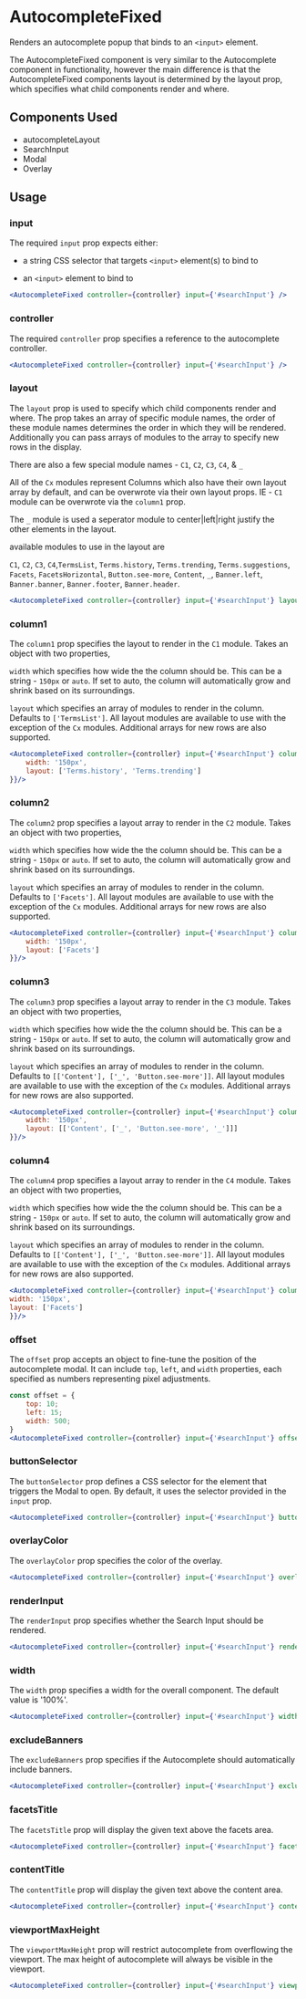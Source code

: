 # AutocompleteFixed

Renders an autocomplete popup that binds to an `<input>` element.

The AutocompleteFixed component is very similar to the Autocomplete component in functionality, however the main difference is that the AutocompleteFixed components layout is determined by the layout prop, which specifies what child components render and where.

## Components Used
- autocompleteLayout
- SearchInput
- Modal
- Overlay

## Usage

### input
The required `input` prop expects either:

- a string CSS selector that targets `<input>` element(s) to bind to

- an `<input>` element to bind to

```jsx
<AutocompleteFixed controller={controller} input={'#searchInput'} />
```

### controller
The required `controller` prop specifies a reference to the autocomplete controller.

```jsx
<AutocompleteFixed controller={controller} input={'#searchInput'} />
```

### layout
The `layout` prop is used to specify which child components render and where. The prop takes an array of specific module names, the order of these module names determines the order in which they will be rendered. Additionally you can pass arrays of modules to the array to specify new rows in the display.

There are also a few special module names - `C1`, `C2`, `C3`, `C4`, & `_` 

All of the `Cx` modules represent Columns which also have their own layout array by default, and can be overwrote via their own layout props. IE - `C1` module can be overwrote via the `column1` prop. 

The `_` module is used a seperator module to center|left|right justify the other elements in the layout.

available modules to use in the layout are 

`C1`, `C2`, `C3`, `C4`,`TermsList`, `Terms.history`, `Terms.trending`, `Terms.suggestions`, `Facets`, `FacetsHorizontal`, `Button.see-more`, `Content`, `_`, `Banner.left`, `Banner.banner`, `Banner.footer`, `Banner.header`.

```jsx
<AutocompleteFixed controller={controller} input={'#searchInput'} layout={[['C1','C2','C3']]}/>
```

### column1
The `column1` prop specifies the layout to render in the `C1` module. Takes an object with two properties, 

`width` which specifies how wide the the column should be. This can be a string - `150px` or `auto`. If set to auto, the column will automatically grow and shrink based on its surroundings. 

`layout` which specifies an array of modules to render in the column. Defaults to `['TermsList']`. All layout modules are available to use with the exception of the `Cx` modules. Additional arrays for new rows are also supported.

```jsx
<AutocompleteFixed controller={controller} input={'#searchInput'} column1={{
    width: '150px',
    layout: ['Terms.history', 'Terms.trending']
}}/>
```

### column2
The `column2` prop specifies a layout array to render in the `C2` module. Takes an object with two properties, 

`width` which specifies how wide the the column should be. This can be a string - `150px` or `auto`. If set to auto, the column will automatically grow and shrink based on its surroundings. 

`layout` which specifies an array of modules to render in the column. Defaults to `['Facets']`. All layout modules are available to use with the exception of the `Cx` modules. Additional arrays for new rows are also supported.

```jsx
<AutocompleteFixed controller={controller} input={'#searchInput'} column2={{
    width: '150px',
    layout: ['Facets']
}}/>
```

### column3
The `column3` prop specifies a layout array to render in the `C3` module. Takes an object with two properties, 

`width` which specifies how wide the the column should be. This can be a string - `150px` or `auto`. If set to auto, the column will automatically grow and shrink based on its surroundings. 

`layout` which specifies an array of modules to render in the column. Defaults to `[['Content'], ['_', 'Button.see-more']]`. All layout modules are available to use with the exception of the `Cx` modules. Additional arrays for new rows are also supported.

```jsx
<AutocompleteFixed controller={controller} input={'#searchInput'} column3={{
    width: '150px',
    layout: [['Content', ['_', 'Button.see-more', '_']]]
}}/>
```

### column4
The `column4` prop specifies a layout array to render in the `C4` module. Takes an object with two properties, 

`width` which specifies how wide the the column should be. This can be a string - `150px` or `auto`. If set to auto, the column will automatically grow and shrink based on its surroundings. 

`layout` which specifies an array of modules to render in the column. Defaults to `[['Content'], ['_', 'Button.see-more']]`. All layout modules are available to use with the exception of the `Cx` modules. Additional arrays for new rows are also supported.

```jsx
<AutocompleteFixed controller={controller} input={'#searchInput'} column4={{
width: '150px',
layout: ['Facets']
}}/>
```

### offset
The `offset` prop accepts an object to fine-tune the position of the autocomplete modal. It can include `top`, `left`, and `width` properties, each specified as numbers representing pixel adjustments.

```jsx
const offset = {
    top: 10;
	left: 15;
	width: 500;
}
<AutocompleteFixed controller={controller} input={'#searchInput'} offset={offset} />
```

### buttonSelector
The `buttonSelector` prop defines a CSS selector for the element that triggers the Modal to open. By default, it uses the selector provided in the `input` prop.

```jsx
<AutocompleteFixed controller={controller} input={'#searchInput'} buttonSelector={".openSearchButton"} />
```

### overlayColor
The `overlayColor` prop specifies the color of the overlay.

```jsx
<AutocompleteFixed controller={controller} input={'#searchInput'} overlayColor={'rgba(0,0,0,0.8)'} />
```

### renderInput
The `renderInput` prop specifies whether the Search Input should be rendered. 

```jsx
<AutocompleteFixed controller={controller} input={'#searchInput'} renderInput={false} />
```

### width
The `width` prop specifies a width for the overall component. The default value is '100%'.

```jsx
<AutocompleteFixed controller={controller} input={'#searchInput'} width="800px" />
```

### excludeBanners
The `excludeBanners` prop specifies if the Autocomplete should automatically include banners. 

```jsx
<AutocompleteFixed controller={controller} input={'#searchInput'} excludeBanners={true} />
```

### facetsTitle
The `facetsTitle` prop will display the given text above the facets area.

```jsx
<AutocompleteFixed controller={controller} input={'#searchInput'} facetsTitle={'Facets'} />
```

### contentTitle
The `contentTitle` prop will display the given text above the content area.

```jsx
<AutocompleteFixed controller={controller} input={'#searchInput'} contentTitle={'Search Results'} />
```

### viewportMaxHeight
The `viewportMaxHeight` prop will restrict autocomplete from overflowing the viewport. The max height of autocomplete will always be visible in the viewport. 

```jsx
<AutocompleteFixed controller={controller} input={'#searchInput'} viewportMaxHeight={true} />
```
